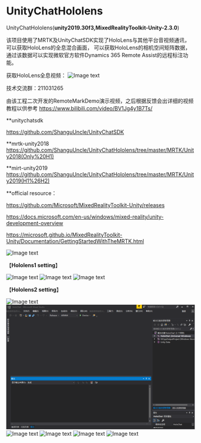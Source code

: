 # UnityChatHololens
UnityChatHololens(**unity2019.30f3,MixedRealityToolkit-Unity-2.3.0**)

该项目使用了MRTK及UnityChatSDK实现了HoloLens与其他平台音视频通讯，可以获取HoloLens的全息混合画面，
可以获取HoloLens的相机空间矩阵数据，通过该数据可以实现微软官方软件Dynamics 365 Remote Assist的远程标注功能。

获取HoloLens全息视频：
![Image text](https://github.com/ShanguUncle/UnityChatHololens/blob/master/Screenshot/h5.png)

技术交流群：211031265

由该工程二次开发的RemoteMarkDemo演示视频，之后根据反馈会出详细的视频教程以供参考
https://www.bilibili.com/video/BV1Jg4y1B7Ts/

**unitychatsdk

https://github.com/ShanguUncle/UnityChatSDK

**mrtk-unity2018
https://github.com/ShanguUncle/UnityChatHololens/tree/master/MRTK/Unity2018(Only%20H1)

**mirt-unity2019
https://github.com/ShanguUncle/UnityChatHololens/tree/master/MRTK/Unity2019(H1%26H2)

**official resource：

https://github.com/Microsoft/MixedRealityToolkit-Unity/releases

https://docs.microsoft.com/en-us/windows/mixed-reality/unity-development-overview

https://microsoft.github.io/MixedRealityToolkit-Unity/Documentation/GettingStartedWithTheMRTK.html

![Image text](https://github.com/ShanguUncle/UnityChatHololens/blob/master/Screenshot/h1.png)

【**Hololens1 setting**】

![Image text](https://github.com/ShanguUncle/UnityChatHololens/blob/master/Screenshot/h2.png)
![Image text](https://github.com/ShanguUncle/UnityChatHololens/blob/master/Screenshot/h4.png)
![Image text](https://github.com/ShanguUncle/UnityChatHololens/blob/master/Screenshot/h3.png)

【**Hololens2 setting**】

![Image text](https://github.com/ShanguUncle/UnityChatHololens/blob/master/Screenshot/v2.1.png)
![Image text](https://github.com/ShanguUncle/UnityChatHololens/blob/master/Screenshot/v2.2.png)
![Image text](https://github.com/ShanguUncle/UnityChatHololens/blob/master/Screenshot/untitled.png)
![Image text](https://github.com/ShanguUncle/UnityChatHololens/blob/master/Screenshot/untitled2.png)
![Image text](https://github.com/ShanguUncle/UnityChatHololens/blob/master/Screenshot/untitled3.png)
![Image text](https://github.com/ShanguUncle/UnityChatHololens/blob/master/Screenshot/untitled4.jpg)
